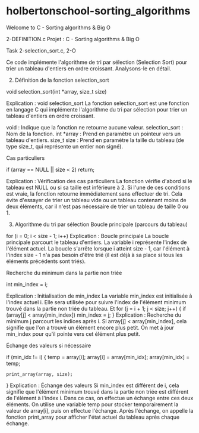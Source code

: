# holbertonschool-sorting_algorithms
Welcome to C - Sorting algorithms &amp; Big O

2-DEFINITION.c
Projet : C - Sorting algorithms & Big O

Task 2-selection_sort.c, 2-O

Ce code implémente l'algorithme de tri par sélection (Selection Sort) pour trier
un tableau d'entiers en ordre croissant. Analysons-le en détail.

2. Définition de la fonction selection_sort

void selection_sort(int *array, size_t size)

Explication : void selection_sort
La fonction selection_sort est une fonction en langage C qui implémente
l'algorithme du tri par sélection pour trier un tableau d'entiers en ordre
croissant.

void : Indique que la fonction ne retourne aucune valeur.
selection_sort : Nom de la fonction.
int *array : Prend en paramètre un pointeur vers un tableau d'entiers.
size_t size : Prend en paramètre la taille du tableau (de type size_t, qui
représente un entier non signé).

Cas particuliers

if (array == NULL || size < 2)
    return;

Explication : Vérification des cas particuliers
La fonction vérifie d'abord si le tableau est NULL ou si sa taille est inférieure à 2.
Si l'une de ces conditions est vraie, la fonction retourne immédiatement sans
effectuer de tri. Cela évite d'essayer de trier un tableau vide ou un tableau
contenant moins de deux éléments, car il n'est pas nécessaire de trier un tableau
de taille 0 ou 1.

3. Algorithme du tri par sélection
Boucle principale (parcours du tableau)

for (i = 0; i < size - 1; i++)                                                                                        Explication : Boucle principale
La boucle principale parcourt le tableau d'entiers. La variable i représente
l'index de l'élément actuel. La boucle s'arrête lorsque i atteint size - 1,
car l'élément à l'index size - 1 n'a pas besoin d'être trié (il est déjà à sa
place si tous les éléments précédents sont triés).

Recherche du minimum dans la partie non triée

int min_index = i;

Explication : Initialisation de min_index
La variable min_index est initialisée à l'index actuel i. Elle sera utilisée
pour suivre l'index de l'élément minimum trouvé dans la partie non triée du
tableau.
Et
for (j = i + 1; j < size; j++)
{
	if (array[j] < array[min_index])
		min_index = j;
}
Explication : Recherche du minimum
j parcourt les indices après i.
Si array[j] < array[min_index], cela signifie que l'on a trouvé un élément encore plus petit.
On met à jour min_index pour qu'il pointe vers cet élément plus petit.

Échange des valeurs si nécessaire

if (min_idx != i)
{
    temp = array[i];
    array[i] = array[min_idx];
    array[min_idx] = temp;

    print_array(array, size);
}
Explication : Échange des valeurs
Si min_index est différent de i, cela signifie que l'élément minimum trouvé dans la partie non triée est différent de l'élément à l'index i. Dans ce cas, on effectue un échange entre ces deux éléments. On utilise une variable temp pour stocker temporairement la valeur de array[i], puis on effectue
l'échange. Après l'échange, on appelle la fonction print_array pour
afficher l'état actuel du tableau après chaque échange.
